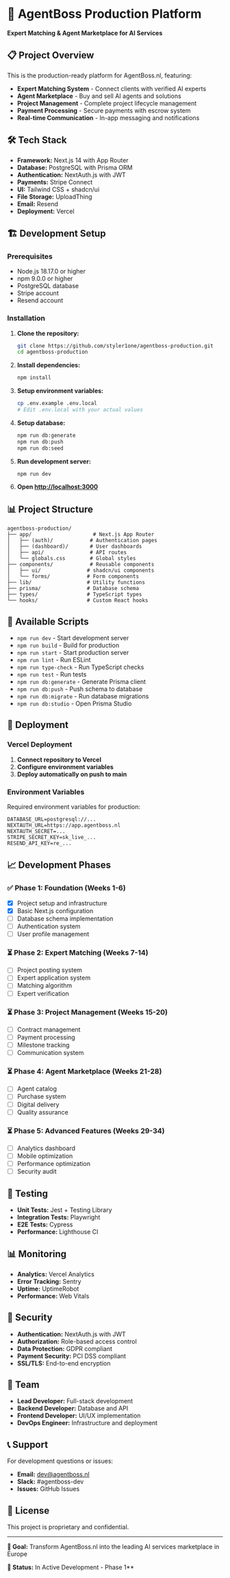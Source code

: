 # 🚀 AgentBoss Production Platform

**Expert Matching & Agent Marketplace for AI Services**

## 📋 Project Overview

This is the production-ready platform for AgentBoss.nl, featuring:

- **Expert Matching System** - Connect clients with verified AI experts
- **Agent Marketplace** - Buy and sell AI agents and solutions
- **Project Management** - Complete project lifecycle management
- **Payment Processing** - Secure payments with escrow system
- **Real-time Communication** - In-app messaging and notifications

## 🛠️ Tech Stack

- **Framework:** Next.js 14 with App Router
- **Database:** PostgreSQL with Prisma ORM
- **Authentication:** NextAuth.js with JWT
- **Payments:** Stripe Connect
- **UI:** Tailwind CSS + shadcn/ui
- **File Storage:** UploadThing
- **Email:** Resend
- **Deployment:** Vercel

## 🏗️ Development Setup

### Prerequisites

- Node.js 18.17.0 or higher
- npm 9.0.0 or higher
- PostgreSQL database
- Stripe account
- Resend account

### Installation

1. **Clone the repository:**
   ```bash
   git clone https://github.com/styler1one/agentboss-production.git
   cd agentboss-production
   ```

2. **Install dependencies:**
   ```bash
   npm install
   ```

3. **Setup environment variables:**
   ```bash
   cp .env.example .env.local
   # Edit .env.local with your actual values
   ```

4. **Setup database:**
   ```bash
   npm run db:generate
   npm run db:push
   npm run db:seed
   ```

5. **Run development server:**
   ```bash
   npm run dev
   ```

6. **Open [http://localhost:3000](http://localhost:3000)**

## 📊 Project Structure

```
agentboss-production/
├── app/                    # Next.js App Router
│   ├── (auth)/            # Authentication pages
│   ├── (dashboard)/       # User dashboards
│   ├── api/               # API routes
│   └── globals.css        # Global styles
├── components/            # Reusable components
│   ├── ui/               # shadcn/ui components
│   └── forms/            # Form components
├── lib/                  # Utility functions
├── prisma/               # Database schema
├── types/                # TypeScript types
└── hooks/                # Custom React hooks
```

## 🔧 Available Scripts

- `npm run dev` - Start development server
- `npm run build` - Build for production
- `npm run start` - Start production server
- `npm run lint` - Run ESLint
- `npm run type-check` - Run TypeScript checks
- `npm run test` - Run tests
- `npm run db:generate` - Generate Prisma client
- `npm run db:push` - Push schema to database
- `npm run db:migrate` - Run database migrations
- `npm run db:studio` - Open Prisma Studio

## 🚀 Deployment

### Vercel Deployment

1. **Connect repository to Vercel**
2. **Configure environment variables**
3. **Deploy automatically on push to main**

### Environment Variables

Required environment variables for production:

```env
DATABASE_URL=postgresql://...
NEXTAUTH_URL=https://app.agentboss.nl
NEXTAUTH_SECRET=...
STRIPE_SECRET_KEY=sk_live_...
RESEND_API_KEY=re_...
```

## 📈 Development Phases

### ✅ Phase 1: Foundation (Weeks 1-6)
- [x] Project setup and infrastructure
- [x] Basic Next.js configuration
- [ ] Database schema implementation
- [ ] Authentication system
- [ ] User profile management

### ⏳ Phase 2: Expert Matching (Weeks 7-14)
- [ ] Project posting system
- [ ] Expert application system
- [ ] Matching algorithm
- [ ] Expert verification

### ⏳ Phase 3: Project Management (Weeks 15-20)
- [ ] Contract management
- [ ] Payment processing
- [ ] Milestone tracking
- [ ] Communication system

### ⏳ Phase 4: Agent Marketplace (Weeks 21-28)
- [ ] Agent catalog
- [ ] Purchase system
- [ ] Digital delivery
- [ ] Quality assurance

### ⏳ Phase 5: Advanced Features (Weeks 29-34)
- [ ] Analytics dashboard
- [ ] Mobile optimization
- [ ] Performance optimization
- [ ] Security audit

## 🧪 Testing

- **Unit Tests:** Jest + Testing Library
- **Integration Tests:** Playwright
- **E2E Tests:** Cypress
- **Performance:** Lighthouse CI

## 📊 Monitoring

- **Analytics:** Vercel Analytics
- **Error Tracking:** Sentry
- **Uptime:** UptimeRobot
- **Performance:** Web Vitals

## 🔐 Security

- **Authentication:** NextAuth.js with JWT
- **Authorization:** Role-based access control
- **Data Protection:** GDPR compliant
- **Payment Security:** PCI DSS compliant
- **SSL/TLS:** End-to-end encryption

## 👥 Team

- **Lead Developer:** Full-stack development
- **Backend Developer:** Database and API
- **Frontend Developer:** UI/UX implementation
- **DevOps Engineer:** Infrastructure and deployment

## 📞 Support

For development questions or issues:

- **Email:** dev@agentboss.nl
- **Slack:** #agentboss-dev
- **Issues:** GitHub Issues

## 📄 License

This project is proprietary and confidential.

---

**🎯 Goal:** Transform AgentBoss.nl into the leading AI services marketplace in Europe

**🚀 Status:** In Active Development - Phase 1**
